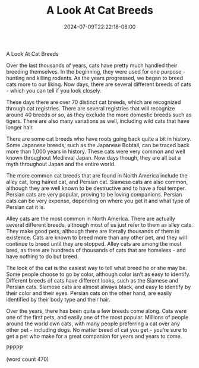 ﻿---
title: "A Look At Cat Breeds"
date: 2024-07-09T22:22:18-08:00
description: "Cats Tips for Web Success"
featured_image: "/images/Cats.jpg"
tags: ["Cats"]
---

A Look At Cat Breeds

Over the last thousands of years, cats have pretty much handled their breeding themselves.  In the beginning, they were used for one purpose - hunting and killing rodents.  As the years progressed, we began to breed cats more to our liking.  Now days, there are several different breeds of cats - which you can tell if you look closely.

These days there are over 70 distinct cat breeds, which are recognized through cat registries.  There are several registries that will recognize around 40 breeds or so, as they exclude the more domestic breeds such as tigers.  There are also many variations as well, including wild cats that have longer hair. 

There are some cat breeds who have roots going back quite a bit in history.  Some Japanese breeds, such as the Japanese Bobtail, can be traced back more than 1,000 years in history.  These cats were very common and well known throughout Medieval Japan.  Now days though, they are all but a myth throughout Japan and the entire world.

The more common cat breeds that are found in North America include the alley cat, long haired cat, and Persian cat.  Siamese cats are also common, although they are well known to be destructive and to have a foul temper.  Persian cats are very popular, proving to be loving companions.  Persian cats can be very expense, depending on where you get it and what type of Persian cat it is.

Alley cats are the most common in North America.  There are actually several different breeds, although most of us just refer to them as alley cats.  They make good pets, although there are literally thousands of them in existence.  Cats are known to breed more than any other pet, and they will continue to breed until they are stopped.  Alley cats are among the most bred, as there are hundreds of thousands of cats that are homeless - and have nothing to do but breed.

The look of the cat is the easiest way to tell what breed he or she may be.  Some people choose to go by color, although color isn’t as easy to identify.  Different breeds of cats have different looks, such as the Siamese and Persian cats.  Siamese cats are almost always black, and easy to identify by their color and their eyes.  Persian cats on the other hand, are easily identified by their body type and their hair.

Over the years, there has been quite a few breeds come along.  Cats were one of the first pets, and easily one of the most popular.  Millions of people around the world own cats, with many people preferring a cat over any other pet - including dogs.  No matter breed of cat you get - you’re sure to get a pet who make for a great companion for years and years to come.

PPPPP

(word count 470)
